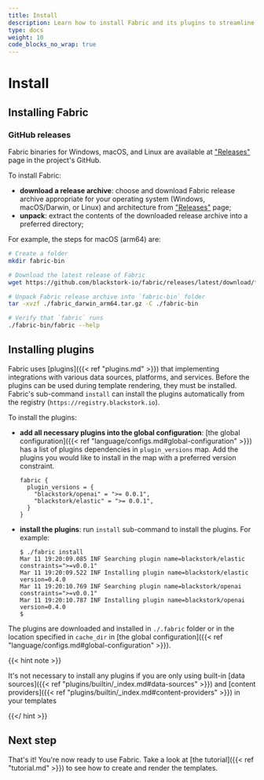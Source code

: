 ```yaml
---
title: Install
description: Learn how to install Fabric and its plugins to streamline your templating workflow. Fabric binaries for Windows, macOS, and Linux are available at the project's GitHub releases page. Simply download the appropriate release archive for your operating system, unpack it, and you're ready to go.
type: docs
weight: 10
code_blocks_no_wrap: true
---
```


# Install

## Installing Fabric

### GitHub releases

Fabric binaries for Windows, macOS, and Linux are available at ["Releases"](https://github.com/blackstork-io/fabric/releases) page in the project's GitHub.

To install Fabric:

- **download a release archive**: choose and download Fabric release archive appropriate for your operating system (Windows, macOS/Darwin, or Linux) and architecture from ["Releases"](https://github.com/blackstork-io/fabric/releases) page;
- **unpack**: extract the contents of the downloaded release archive into a preferred directory;

For example, the steps for macOS (arm64) are:

```bash
# Create a folder
mkdir fabric-bin

# Download the latest release of Fabric
wget https://github.com/blackstork-io/fabric/releases/latest/download/fabric_darwin_arm64.tar.gz -O ./fabric_darwin_arm64.tar.gz

# Unpack Fabric release archive into `fabric-bin` folder
tar -xvzf ./fabric_darwin_arm64.tar.gz -C ./fabric-bin

# Verify that `fabric` runs
./fabric-bin/fabric --help
```

## Installing plugins

Fabric uses [plugins]({{< ref "plugins.md" >}}) that implementing integrations with various data sources, platforms, and services. Before the plugins can be used during template rendering, they must be installed. Fabric's sub-command `install` can install the plugins automatically from the registry (`https://registry.blackstork.io`).

To install the plugins:

- **add all necessary plugins into the global configuration**: [the global configuration]({{< ref "language/configs.md#global-configuration" >}}) has a list of plugins dependencies in `plugin_versions` map. Add the plugins you would like to install in the map with a preferred version constraint.

  ```hcl
  fabric {
    plugin_versions = {
      "blackstork/openai" = ">= 0.0.1",
      "blackstork/elastic" = ">= 0.0.1",
    }
  }
  ```

- **install the plugins**: run `install` sub-command to install the plugins. For example:

  ```text
  $ ./fabric install
  Mar 11 19:20:09.085 INF Searching plugin name=blackstork/elastic constraints=">=v0.0.1"
  Mar 11 19:20:09.522 INF Installing plugin name=blackstork/elastic version=0.4.0
  Mar 11 19:20:10.769 INF Searching plugin name=blackstork/openai constraints=">=v0.0.1"
  Mar 11 19:20:10.787 INF Installing plugin name=blackstork/openai version=0.4.0
  $
  ```

The plugins are downloaded and installed in `./.fabric` folder or in the location specified in `cache_dir` in [the global configuration]({{< ref "language/configs.md#global-configuration" >}}).

{{< hint note >}}

It's not necessary to install any plugins if you are only using built-in [data sources]({{< ref "plugins/builtin/_index.md#data-sources" >}}) and [content providers]({{< ref "plugins/builtin/_index.md#content-providers" >}}) in your templates

{{</ hint >}}

## Next step

That's it! You're now ready to use Fabric. Take a look at [the tutorial]({{< ref "tutorial.md" >}}) to see how to create and render the templates.
